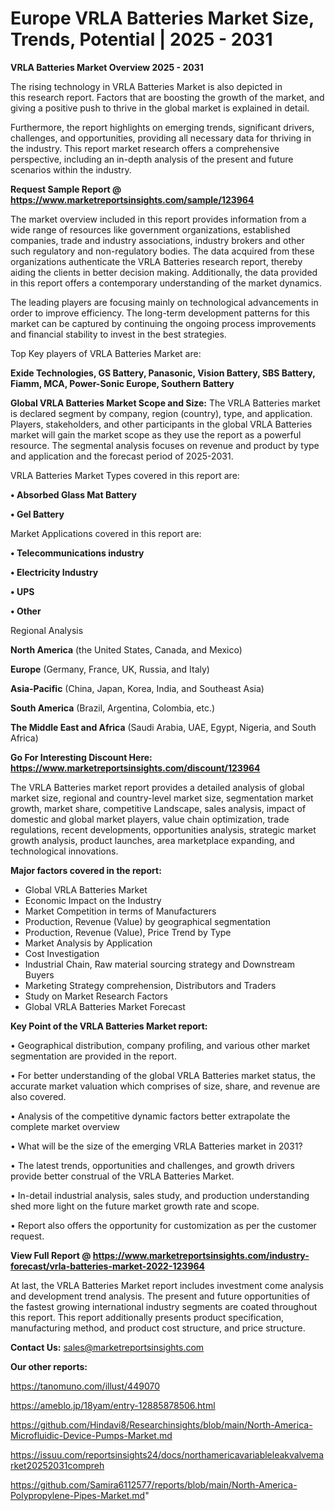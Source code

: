 # Europe VRLA Batteries Market Size, Trends, Potential | 2025 - 2031

<Strong> VRLA Batteries Market Overview 2025 - 2031</strong>

The rising technology in VRLA Batteries Market is also depicted in this research report. Factors that are boosting the growth of the market, and giving a positive push to thrive in the global market is explained in detail.

Furthermore, the report highlights on emerging trends, significant drivers, challenges, and opportunities, providing all necessary data for thriving in the industry. This report market research offers a comprehensive perspective, including an in-depth analysis of the present and future scenarios within the industry.

<strong>Request Sample Report @ <a href=https://www.marketreportsinsights.com/sample/123964>https://www.marketreportsinsights.com/sample/123964</a></strong>

The market overview included in this report provides information from a wide range of resources like government organizations, established companies, trade and industry associations, industry brokers and other such regulatory and non-regulatory bodies. The data acquired from these organizations authenticate the VRLA Batteries research report, thereby aiding the clients in better decision making. Additionally, the data provided in this report offers a contemporary understanding of the market dynamics.

The leading players are focusing mainly on technological advancements in order to improve efficiency. The long-term development patterns for this market can be captured by continuing the ongoing process improvements and financial stability to invest in the best strategies.

Top Key players of VRLA Batteries Market are:

<strong>Exide Technologies, GS Battery, Panasonic, Vision Battery, SBS Battery, Fiamm, MCA, Power-Sonic Europe, Southern Battery</strong>

<strong><b>Global VRLA Batteries Market Scope and Size:</b></strong>
The VRLA Batteries market is declared segment by company, region (country), type, and application. Players, stakeholders, and other participants in the global VRLA Batteries market will gain the market scope as they use the report as a powerful resource. The segmental analysis focuses on revenue and product by type and application and the forecast period of 2025-2031.

VRLA Batteries Market Types covered in this report are:

<strong>• Absorbed Glass Mat Battery

• Gel Battery</strong>

Market Applications covered in this report are:

<strong>• Telecommunications industry

• Electricity Industry

• UPS

• Other</strong> 

Regional Analysis

<strong>North America</strong> (the United States, Canada, and Mexico)

<strong>Europe</strong> (Germany, France, UK, Russia, and Italy)

<strong>Asia-Pacific</strong> (China, Japan, Korea, India, and Southeast Asia)

<strong>South America</strong> (Brazil, Argentina, Colombia, etc.)

<strong>The Middle East and Africa</strong> (Saudi Arabia, UAE, Egypt, Nigeria, and South Africa)

<strong>Go For Interesting Discount Here: <a href=https://www.marketreportsinsights.com/discount/123964>https://www.marketreportsinsights.com/discount/123964</a></strong>

The VRLA Batteries market report provides a detailed analysis of global market size, regional and country-level market size, segmentation market growth, market share, competitive Landscape, sales analysis, impact of domestic and global market players, value chain optimization, trade regulations, recent developments, opportunities analysis, strategic market growth analysis, product launches, area marketplace expanding, and technological innovations.

<strong><b>Major factors covered in the report:</b></strong>
<ul>
  <li>Global VRLA Batteries Market </li>
  <li>Economic Impact on the Industry</li>
  <li>Market Competition in terms of Manufacturers</li>
  <li>Production, Revenue (Value) by geographical segmentation</li>
  <li>Production, Revenue (Value), Price Trend by Type</li>
  <li>Market Analysis by Application</li>
  <li>Cost Investigation</li>
  <li>Industrial Chain, Raw material sourcing strategy and Downstream Buyers</li>
  <li>Marketing Strategy comprehension, Distributors and Traders</li>
  <li>Study on Market Research Factors</li>
  <li>Global VRLA Batteries Market Forecast</li>
</ul>

<strong><b>Key Point of the VRLA Batteries Market report:</b></strong>

• Geographical distribution, company profiling, and various other market segmentation are provided in the report.

• For better understanding of the global VRLA Batteries market status, the accurate market valuation which comprises of size, share, and revenue are also covered.

• Analysis of the competitive dynamic factors better extrapolate the complete market overview

• What will be the size of the emerging VRLA Batteries market in 2031?

• The latest trends, opportunities and challenges, and growth drivers provide better construal of the VRLA Batteries Market.

• In-detail industrial analysis, sales study, and production understanding shed more light on the future market growth rate and scope.

• Report also offers the opportunity for customization as per the customer request.

<strong><b>View Full Report @ <a href=https://www.marketreportsinsights.com/industry-forecast/vrla-batteries-market-2022-123964>https://www.marketreportsinsights.com/industry-forecast/vrla-batteries-market-2022-123964</a></b></strong>


At last, the VRLA Batteries Market report includes investment come analysis and development trend analysis. The present and future opportunities of the fastest growing international industry segments are coated throughout this report. This report additionally presents product specification, manufacturing method, and product cost structure, and price structure.

<strong>Contact Us:</strong>
sales@marketreportsinsights.com

<strong>Our other reports:</strong>

<a href=https://tanomuno.com/illust/449070>https://tanomuno.com/illust/449070</a>

<a href=https://ameblo.jp/18yam/entry-12885878506.html>https://ameblo.jp/18yam/entry-12885878506.html</a>

<a href=https://github.com/Hindavi8/Researchinsights/blob/main/North-America-Microfluidic-Device-Pumps-Market.md>https://github.com/Hindavi8/Researchinsights/blob/main/North-America-Microfluidic-Device-Pumps-Market.md</a>

<a href=https://issuu.com/reportsinsights24/docs/northamericavariableleakvalvemarket20252031compreh>https://issuu.com/reportsinsights24/docs/northamericavariableleakvalvemarket20252031compreh</a>

<a href=https://github.com/Samira6112577/reports/blob/main/North-America-Polypropylene-Pipes-Market.md>https://github.com/Samira6112577/reports/blob/main/North-America-Polypropylene-Pipes-Market.md</a>"
